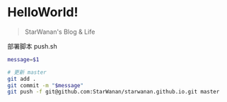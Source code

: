 # HelloWorld!

> StarWanan's Blog & Life

部署脚本 push.sh

```sh
message=$1

# 更新 master
git add .
git commit -m "$message"
git push -f git@github.com:StarWanan/starwanan.github.io.git master
```
